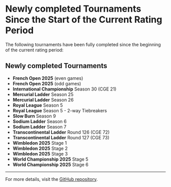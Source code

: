 # Newly completed Tournaments Since the Start of the Current Rating Period

The following tournaments have been fully completed since the beginning of the current rating period:

## Newly completed Tournaments

- **French Open 2025** (even games)
- **French Open 2025** (odd games)
- **International Championship** Season 30 (CGE 21)
- **Mercurial Ladder** Season 25
- **Mercurial Ladder** Season 26
- **Royal League** Season 5
- **Royal League** Season 5 - 2-way Tiebreakers
- **Slow Burn** Season 9
- **Sodium Ladder** Season 6
- **Sodium Ladder** Season 7
- **Transcontinental Ladder** Round 126 (CGE 72)
- **Transcontinental Ladder** Round 127 (CGE 73)
- **Wimbledon 2025** Stage 1
- **Wimbledon 2025** Stage 2
- **Wimbledon 2025** Stage 3
- **World Championship 2025** Stage 5
- **World Championship 2025** Stage 6

---

For more details, visit the [GitHub repository](https://github.com/ausberg/tta_ratings).
